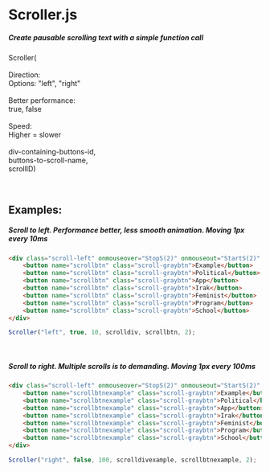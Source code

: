 # Scroller.js

##### Create pausable scrolling text with a simple function call

Scroller(<br><br>
Direction: <br>
Options: "left", "right" <br>
<br>
Better performance:<br>
true, false <br>
<br>
Speed:<br>
Higher = slower <br>
<br>
div-containing-buttons-id, <br>
buttons-to-scroll-name, <br>
scrollID) <br>

 <br>



## Examples:

##### Scroll to left. Performance better, less smooth animation. Moving 1px every 10ms

```html
<div class="scroll-left" onmouseover="StopS(2)" onmouseout="StartS(2)" id="scrolldiv">
    <button name="scrollbtn" class="scroll-graybtn">Example</button>
    <button name="scrollbtn" class="scroll-graybtn">Political</button>
    <button name="scrollbtn" class="scroll-graybtn">App</button>
    <button name="scrollbtn" class="scroll-graybtn">Irak</button>
    <button name="scrollbtn" class="scroll-graybtn">Feminist</button>
    <button name="scrollbtn" class="scroll-graybtn">Program</button>
    <button name="scrollbtn" class="scroll-graybtn">School</button>
</div>
```
```javascript
Scroller("left", true, 10, scrolldiv, scrollbtn, 2);
```

<br>

##### Scroll to right. Multiple scrolls is to demanding. Moving 1px every 100ms

```html
<div class="scroll-left" onmouseover="StopS(2)" onmouseout="StartS(2)" id="scrolldivexample">
    <button name="scrollbtnexample" class="scroll-graybtn">Example</button>
    <button name="scrollbtnexample" class="scroll-graybtn">Political</button>
    <button name="scrollbtnexample" class="scroll-graybtn">App</button>
    <button name="scrollbtnexample" class="scroll-graybtn">Irak</button>
    <button name="scrollbtnexample" class="scroll-graybtn">Feminist</button>
    <button name="scrollbtnexample" class="scroll-graybtn">Program</button>
    <button name="scrollbtnexample" class="scroll-graybtn">School</button>
</div>
```
```javascript
Scroller("right", false, 100, scrolldivexample, scrollbtnexample, 2);
```
